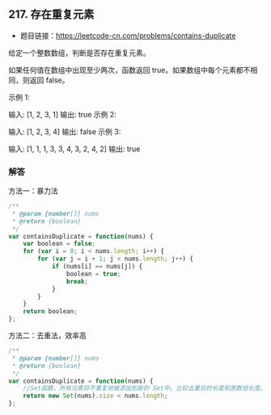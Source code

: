 ## 217. 存在重复元素

* 题目链接：https://leetcode-cn.com/problems/contains-duplicate

给定一个整数数组，判断是否存在重复元素。
 
如果任何值在数组中出现至少两次，函数返回 true。如果数组中每个元素都不相同，则返回 false。
 
示例 1:
 
输入: [1, 2, 3, 1]
输出: true
示例 2:
 
输入: [1, 2, 3, 4]
输出: false
示例 3:
 
输入: [1, 1, 1, 3, 3, 4, 3, 2, 4, 2]
输出: true

### 解答

方法一：暴力法

``` javascript
/**
 * @param {number[]} nums
 * @return {boolean}
 */
var containsDuplicate = function(nums) {
    var boolean = false;
    for (var i = 0; i < nums.length; i++) {
        for (var j = i + 1; j < nums.length; j++) {
            if (nums[i] == nums[j]) {
                boolean = true;
                break;
            }
        }
    }
    return boolean;
};
```

方法二：去重法，效率高

``` javascript
/**
 * @param {number[]} nums
 * @return {boolean}
 */
var containsDuplicate = function(nums) {
    //Set函数，所有元素将不重复地被添加到新的 Set中。比较去重后的长度和原数组长度。
    return new Set(nums).size < nums.length;
};
```


